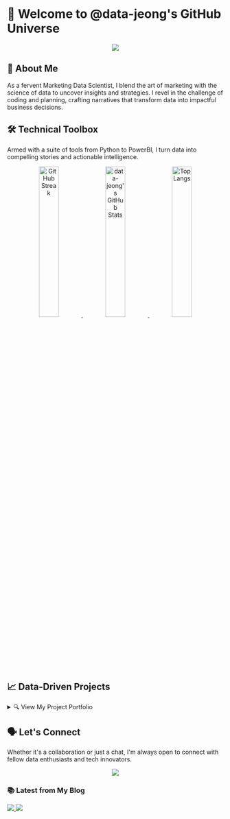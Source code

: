 # 🚀 Welcome to @data-jeong's GitHub Universe

<div align="center">
  <img src="https://velog.velcdn.com/images/draco94/post/ec585efd-24bf-40ec-a541-b0b0caa82787/image.png" />
</div>

## 🌟 About Me
As a fervent Marketing Data Scientist, I blend the art of marketing with the science of data to uncover insights and strategies. I revel in the challenge of coding and planning, crafting narratives that transform data into impactful business decisions.

## 🛠️ Technical Toolbox
Armed with a suite of tools from Python to PowerBI, I turn data into compelling stories and actionable intelligence.

<div align="center">

  <a href="https://git.io/streak-stats">
    <img src="http://github-readme-streak-stats.herokuapp.com?user=data-jeong&theme=dark&background=000000" alt="GitHub Streak" width="30%" />
  </a>

  <a href="https://github.com/data-jeong">
    <img src="https://github-readme-stats.vercel.app/api?username=data-jeong&show_icons=true&theme=vision-friendly-dark" alt="data-jeong's GitHub Stats" width="30%" />
  </a>

  <a href="https://github.com/anuraghazra/github-readme-stats">
    <img src="https://github-readme-stats.vercel.app/api/top-langs/?username=data-jeong" alt="Top Langs" width="30%" />
  </a>

</div>

## 📈 Data-Driven Projects
<details>
<summary>🔍 View My Project Portfolio</summary>
<br>
<!-- Your project list here -->
</details>

## 🗣️ Let's Connect
Whether it's a collaboration or just a chat, I'm always open to connect with fellow data enthusiasts and tech innovators.

<div align="center">
  <a href="mailto:lightyear94122@gmail.com">
    <img src="https://img.shields.io/badge/Email-lightyear94122%40gmail.com-blue?style=flat-square&logo=gmail" />
  </a>
</div>

### 📚 Latest from My Blog
<a href="https://velog.io/@draco94">
  <img src="https://velog-readme-stats.vercel.app/api?name=draco94" />
</a>

<img src="https://capsule-render.vercel.app/api?type=slice&color=0D1117&height=150&section=footer" />
